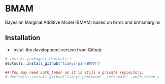 # BMAM
Bayesian Marginal Additive Model (BMAM) based on brms and brmsmargins

## Installation

+ Install the development version from Github:

```R
# install.packages('devtools')
devtools::install_github('tianyi-pan/BMAM')

## You may need auth_token as it is still a private repository. 
# devtools::install_github("tianyi-pan/bmam" ,ref="main" ,auth_token = "your_token")
```
